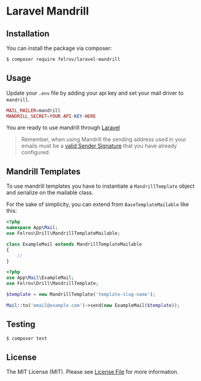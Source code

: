 # Laravel Mandrill

## Installation

You can install the package via composer:

``` bash
$ composer require felrov/laravel-mandrill
```

## Usage

Update your `.env` file by adding your api key and set your mail driver to `mandrill`.

```php
MAIL_MAILER=mandrill
MANDRILL_SECRET=YOUR-API-KEY-HERE
```

You are ready to use mandrill through [Laravel](https://laravel.com/docs/8.x/mail)

> Remember, when using Mandrill the sending address used in your emails must be a [valid Sender Signature](https://mandrill.zendesk.com/hc/en-us/articles/205582267-About-SPF-and-DKIM) that you have already configured.

## Mandrill Templates

To use mandrill templates you have to instantiate a `MandrillTemplate` object and serialize on the mailable class.

For the sake of simplicity, you can extend from `BaseTemplateMailable` like this: 

```php
<?php
namespace App\Mail;
use Felrov\Drill\MandrillTemplateMailable;

class ExampleMail extends MandrillTemplateMailable
{
    //
}
```
```php
<?php
use App\Mail\ExampleMail;
use Felrov\Drill\MandrillTemplate;

$template = new MandrillTemplate('template-slug-name');

Mail::to('email@example.com')->send(new ExampleMail($template));
```

## Testing

``` bash
$ composer test
```

## License

The MIT License (MIT). Please see [License File](LICENSE.md) for more information.

